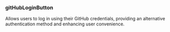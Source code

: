 ### gitHubLoginButton

Allows users to log in using their GitHub credentials, providing an alternative authentication method and enhancing user convenience.
